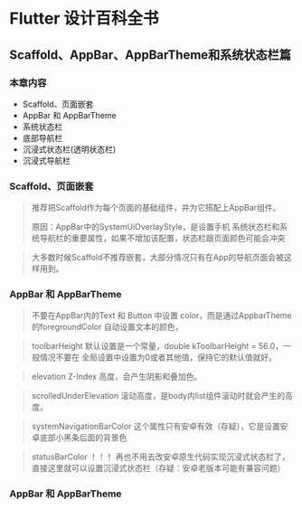 # Flutter 设计百科全书
## Scaffold、AppBar、AppBarTheme和系统状态栏篇

### 本章内容
+ Scaffold、页面嵌套
+ AppBar 和 AppBarTheme
+ 系统状态栏
+ 底部导航栏
+ 沉浸式状态栏(透明状态栏)
+ 沉浸式导航栏

### Scaffold、页面嵌套
> 推荐把Scaffold作为每个页面的基础组件，并为它搭配上AppBar组件。
> 
> 原因：AppBar中的SystemUiOverlayStyle，是设置手机 系统状态栏和系统导航栏的重要属性，如果不增加该配置，状态栏跟页面颜色可能会冲突

> 大多数时候Scaffold不推荐嵌套，大部分情况只有在App的导航页面会被这样用到。

### AppBar 和 AppBarTheme
> 不要在AppBar内的Text 和 Button 中设置 color，而是通过AppbarTheme的foregroundColor 自动设置文本的颜色，

> toolbarHeight 默认设置是一个常量，double kToolbarHeight = 56.0，一般情况不要在 全局设置中设置为0或者其他值，保持它的默认值就好。

> elevation Z-Index 高度，会产生阴影和叠加色。

> scrolledUnderElevation 滚动高度，是body内list组件滚动时就会产生的高度。

> systemNavigationBarColor 这个属性只有安卓有效（存疑），它是设置安卓底部小黑条后面的背景色

> statusBarColor ！！！ 再也不用去改安卓原生代码实现沉浸式状态栏了，直接这里就可以设置沉浸式状态栏（存疑：安卓老版本可能有兼容问题）

### AppBar 和 AppBarTheme
